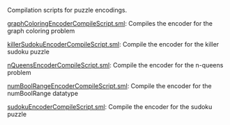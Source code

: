 Compilation scripts for puzzle encodings.

[graphColoringEncoderCompileScript.sml](graphColoringEncoderCompileScript.sml):
Compiles the encoder for the graph coloring problem

[killerSudokuEncoderCompileScript.sml](killerSudokuEncoderCompileScript.sml):
Compile the encoder for the killer sudoku puzzle

[nQueensEncoderCompileScript.sml](nQueensEncoderCompileScript.sml):
Compile the encoder for the n-queens problem

[numBoolRangeEncoderCompileScript.sml](numBoolRangeEncoderCompileScript.sml):
Compile the encoder for the numBoolRange datatype

[sudokuEncoderCompileScript.sml](sudokuEncoderCompileScript.sml):
Compile the encoder for the sudoku puzzle
